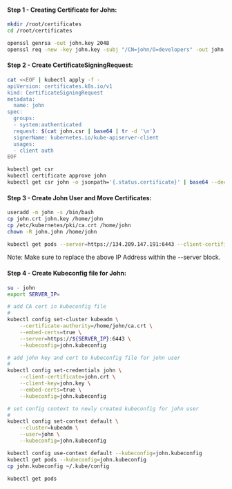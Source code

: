 #### Step 1 - Creating Certificate for John:
```sh
mkdir /root/certificates
cd /root/certificates
```
```sh
openssl genrsa -out john.key 2048
openssl req -new -key john.key -subj "/CN=john/O=developers" -out john.csr
```

#### Step 2 - Create CertificateSigningRequest:
```sh
cat <<EOF | kubectl apply -f -
apiVersion: certificates.k8s.io/v1
kind: CertificateSigningRequest
metadata:
  name: john
spec:
  groups:
  - system:authenticated
  request: $(cat john.csr | base64 | tr -d '\n')
  signerName: kubernetes.io/kube-apiserver-client
  usages:
  - client auth
EOF
```
```sh
kubectl get csr
kubectl certificate approve john
kubectl get csr john -o jsonpath='{.status.certificate}' | base64 --decode > john.crt
```
#### Step 3 - Create John User and Move Certificates:
```sh
useradd -m john -s /bin/bash
cp john.crt john.key /home/john
cp /etc/kubernetes/pki/ca.crt /home/john
chown -R john.john /home/john
```
```sh
kubectl get pods --server=https://134.209.147.191:6443 --client-certificate /home/john/john.crt --certificate-authority /home/john/ca.crt --client-key /home/john/john.key
```
Note: Make sure to replace the above IP Address within the --server block.
#### Step 4 - Create Kubeconfig file for John:
```sh
su - john
export SERVER_IP=
```
```sh
# add CA cert in kubeconfig file
#
kubectl config set-cluster kubeadm \
    --certificate-authority=/home/john/ca.crt \
    --embed-certs=true \
    --server=https://${SERVER_IP}:6443 \
    --kubeconfig=john.kubeconfig

# add john key and cert to kubeconfig file for john user
#
kubectl config set-credentials john \
    --client-certificate=john.crt \
    --client-key=john.key \
    --embed-certs=true \
    --kubeconfig=john.kubeconfig

# set config context to newly created kubeconfig for john user
#
kubectl config set-context default \
    --cluster=kubeadm \
    --user=john \
    --kubeconfig=john.kubeconfig
```
```sh
kubectl config use-context default --kubeconfig=john.kubeconfig
kubectl get pods --kubeconfig=john.kubeconfig
cp john.kubeconfig ~/.kube/config
```
```sh
kubectl get pods
```
